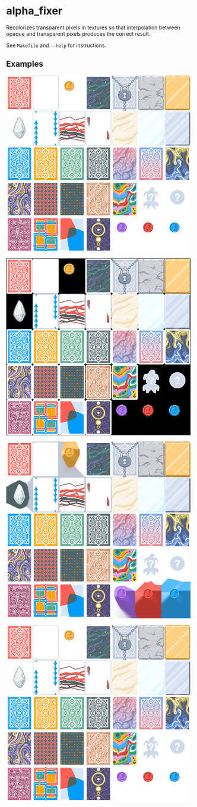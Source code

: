 # alpha_fixer

Recolorizes transparent pixels in textures so that interpolation between opaque and transparent pixels produces the correct result.

See `Makefile` and `--help` for instructions.

## Examples

![Original texture](assets/Enhancers.png)

![Texture with all the transparent pixels set to opaque (before)](assets/Enhancers_check.png)

![Texture with all the transparent pixels set recolorized and set to opaque (after)](assets/Enhancers_test.png)

![Texture with all the transparent pixels set recolorized and set to transparent (should look the same as the riginal)](assets/Enhancers_final.png)
